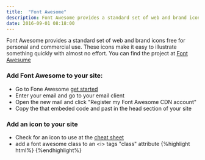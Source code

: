 ```yaml
---
title:  "Font Awesome"
description: Font Awesome provides a standard set of web and brand icons
date: 2016-09-01 08:18:00
---
```

Font Awesome provides a standard set of web and brand icons free for personal and commercial use.
These icons make it easy to illustrate something quickly with almost no effort.
You can find the project at [Font Awesume](https://github.com/FortAwesome/Font-Awesome)

### Add Font Awesome to your site:
* Go to Fone Awesome [get started](http://fontawesome.io/get-started/)
* Enter your email and go to your email client
* Open the new mail and click "Register my Font Awesome CDN account"  
* Copy the that embeded code and past in the head section of your site

### Add an icon to your site
* Check for an icon to use at the [cheat sheet](http://fontawesome.io/cheatsheet/)
* add a font awesome class to an &lt;i&gt; tags "class" attribute
{%highlight html%}
<i class=fa-ambulance></i>
{%endhighlight%}
